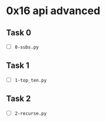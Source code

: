 # 0x16 api advanced

## Task 0
- [ ] `0-subs.py`

## Task 1
- [ ] `1-top_ten.py`

## Task 2
- [ ] `2-recurse.py`
